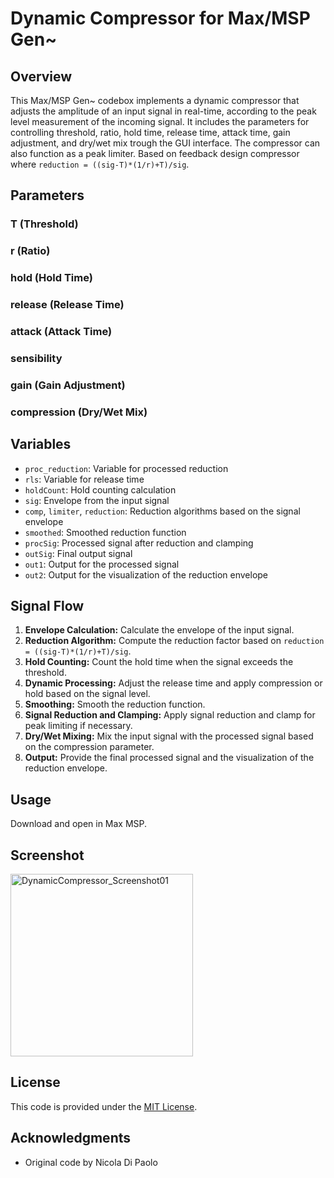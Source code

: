# Dynamic Compressor for Max/MSP Gen~

## Overview
This Max/MSP Gen~ codebox implements a dynamic compressor that adjusts the amplitude of an input signal in real-time, according to the peak level measurement of the incoming signal. It includes the parameters for controlling threshold, ratio, hold time, release time, attack time, gain adjustment, and dry/wet mix trough the GUI interface. The compressor can also function as a peak limiter. Based on feedback design compressor where `reduction = ((sig-T)*(1/r)+T)/sig`.

## Parameters
### T (Threshold)
### r (Ratio)
### hold (Hold Time)
### release (Release Time)
### attack (Attack Time)
### sensibility
### gain (Gain Adjustment)
### compression (Dry/Wet Mix)

## Variables
- `proc_reduction`: Variable for processed reduction
- `rls`: Variable for release time
- `holdCount`: Hold counting calculation
- `sig`: Envelope from the input signal
- `comp`, `limiter`, `reduction`: Reduction algorithms based on the signal envelope
- `smoothed`: Smoothed reduction function
- `procSig`: Processed signal after reduction and clamping
- `outSig`: Final output signal
- `out1`: Output for the processed signal
- `out2`: Output for the visualization of the reduction envelope

## Signal Flow
1. **Envelope Calculation:** Calculate the envelope of the input signal.
2. **Reduction Algorithm:** Compute the reduction factor based on `reduction = ((sig-T)*(1/r)+T)/sig`.
3. **Hold Counting:** Count the hold time when the signal exceeds the threshold.
4. **Dynamic Processing:** Adjust the release time and apply compression or hold based on the signal level.
5. **Smoothing:** Smooth the reduction function.
6. **Signal Reduction and Clamping:** Apply signal reduction and clamp for peak limiting if necessary.
7. **Dry/Wet Mixing:** Mix the input signal with the processed signal based on the compression parameter.
8. **Output:** Provide the final processed signal and the visualization of the reduction envelope.

## Usage
Download and open in Max MSP.

## Screenshot 
<img width="292" alt="DynamicCompressor_Screenshot01" src="https://github.com/NicolaNDP/prototypes/assets/145101853/e87dc83e-0bde-4887-846b-e3f950ce591a">

## License
This code is provided under the [MIT License](https://opensource.org/licenses/MIT).

## Acknowledgments
- Original code by Nicola Di Paolo

